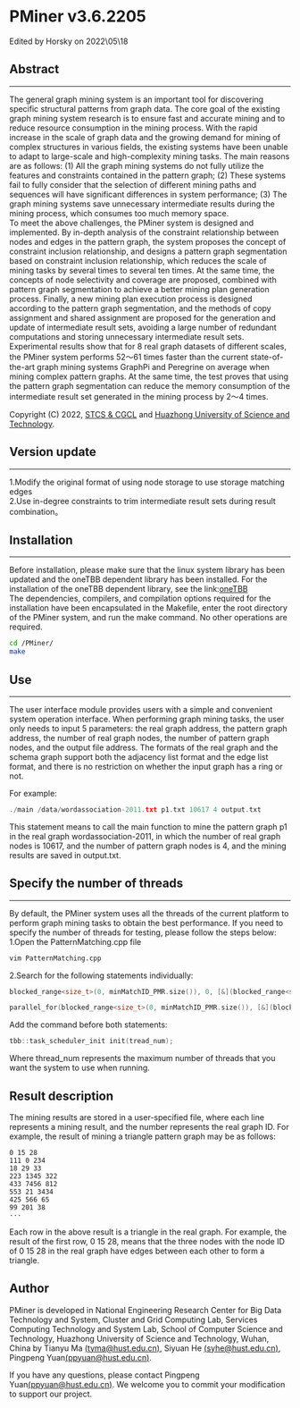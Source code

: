 # PMiner v3.6.2205
Edited by Horsky on 2022\05\18

## Abstract
---
The general graph mining system is an important tool for discovering specific structural patterns from graph data. The core goal of the existing graph mining system research is to ensure fast and accurate mining and to reduce resource consumption in the mining process. With the rapid increase in the scale of graph data and the growing demand for mining of complex structures in various fields, the existing systems have been unable to adapt to large-scale and high-complexity mining tasks. The main reasons are as follows: (1) All the graph mining systems do not fully utilize the features and constraints contained in the pattern graph; (2) These systems fail to fully consider that the selection of different mining paths and sequences will have significant differences in system performance; (3) The graph mining systems save unnecessary intermediate results during the mining process, which consumes too much memory space.\
To meet the above challenges, the PMiner system is designed and implemented. By in-depth analysis of the constraint relationship between nodes and edges in the pattern graph, the system proposes the concept of constraint inclusion relationship, and designs a pattern graph segmentation based on constraint inclusion relationship, which reduces the scale of mining tasks by several times to several ten times. At the same time, the concepts of node selectivity and coverage are proposed, combined with pattern graph segmentation to achieve a better mining plan generation process. Finally, a new mining plan execution process is designed according to the pattern graph segmentation, and the methods of copy assignment and shared assignment are proposed for the generation and update of intermediate result sets, avoiding a large number of redundant computations and storing unnecessary intermediate result sets.\
Experimental results show that for 8 real graph datasets of different scales, the PMiner system performs 52～61 times faster than the current state-of-the-art graph mining systems GraphPi and Peregrine on average when mining complex pattern graphs. At the same time, the test proves that using the pattern graph segmentation can reduce the memory consumption of the intermediate result set generated in the mining process by 2～4 times.

Copyright (C) 2022, [STCS & CGCL](http://grid.hust.edu.cn/) and [Huazhong University of Science and Technology](https://www.hust.edu.cn/).

## Version update
---
1.Modify the original format of using node storage to use storage matching edges \
2.Use in-degree constraints to trim intermediate result sets during result combination。

## Installation
---
Before installation, please make sure that the linux system library has been updated and the oneTBB dependent library has been installed. For the installation of the oneTBB dependent library, see the link:[oneTBB](https://spec.oneapi.io/versions/latest/elements/oneTBB/source/nested-index.html)\
The dependencies, compilers, and compilation options required for the installation have been encapsulated in the Makefile, enter the root directory of the PMiner system, and run the make command. No other operations are required.
```bash
cd /PMiner/
make
```

## Use
---
The user interface module provides users with a simple and convenient system operation interface. When performing graph mining tasks, the user only needs to input 5 parameters: the real graph address, the pattern graph address, the number of real graph nodes, the number of pattern graph nodes, and the output file address. The formats of the real graph and the schema graph support both the adjacency list format and the edge list format, and there is no restriction on whether the input graph has a ring or not.

For example:
```C++
./main /data/wordassociation-2011.txt p1.txt 10617 4 output.txt
```
This statement means to call the main function to mine the pattern graph p1 in the real graph wordassociation-2011, in which the number of real graph nodes is 10617, and the number of pattern graph nodes is 4, and the mining results are saved in output.txt.

## Specify the number of threads
---
By default, the PMiner system uses all the threads of the current platform to perform graph mining tasks to obtain the best performance. If you need to specify the number of threads for testing, please follow the steps below:\
1.Open the PatternMatching.cpp file
```bash
vim PatternMatching.cpp
```
2.Search for the following statements individually:
```C++
blocked_range<size_t>(0, minMatchID_PMR.size()), 0, [&](blocked_range<size_t>
```
```C++
parallel_for(blocked_range<size_t>(0, minMatchID_PMR.size()), [&](blocked_range<size_t> r)
```
Add the command before both statements:
```C++
tbb::task_scheduler_init init(tread_num);
```
Where thread_num represents the maximum number of threads that you want the system to use when running.

## Result description
The mining results are stored in a user-specified file, where each line represents a mining result, and the number represents the real graph ID. For example, the result of mining a triangle pattern graph may be as follows:
```
0 15 28
111 0 234
18 29 33
223 1345 322
433 7456 812
553 21 3434
425 566 65
99 201 38
···
```
Each row in the above result is a triangle in the real graph. For example, the result of the first row, 0 15 28, means that the three nodes with the node ID of 0 15 28 in the real graph have edges between each other to form a triangle.

## Author
PMiner is developed in National Engineering Research Center for Big Data Technology and System, Cluster and Grid Computing Lab, Services Computing Technology and System Lab, School of Computer Science and Technology, Huazhong University of Science and Technology, Wuhan, China by Tianyu Ma [(tyma@hust.edu.cn)](tyma@hust.edu.cn), Siyuan He [(syhe@hust.edu.cn)](syhe@hust.edu.cn), Pingpeng Yuan[(ppyuan@hust.edu.cn)](ppyuan@hust.edu.cn).

If you have any questions, please contact Pingpeng Yuan[(ppyuan@hust.edu.cn)](ppyuan@hust.edu.cn). We welcome you to commit your modification to support our project.
